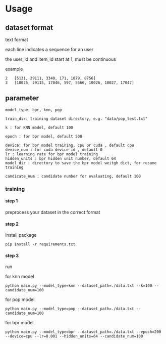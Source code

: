 # Usage

## dataset format

text format

each line indicates a sequence for an user

the user_id and item_id start at 1, must be continuous

example
```
2	[5131, 29111, 3340, 171, 1879, 8756]
3	[10025, 29115, 17046, 597, 5666, 10026, 10027, 17047]
```

## parameter

```
model_type: bpr, knn, pop

train_dir: training dataset directory, e.g. "data/pop_test.txt"

k : for KNN model, default 100

epoch : for bpr model, default 500

device: for bpr model training, cpu or cuda , default cpu
device_num : for cuda device id , default 0
lr : learning rate for bpr model training
hidden_units : bpr hidden unit number, default 64
model_dir : directory to save the bpr model weitgh dict, for resume training

candicate_num : candidate number for evaluating, default 100
```

### training

#### step 1
preprocess your dataset in the correct format

#### step 2
install package

```
pip install -r requirements.txt
```

#### step 3
run

for knn model

```
python main.py --model_type=knn --dataset_path=./data.txt --k=100 --candidate_num=100
```

for pop model


```
python main.py --model_type=pop --dataset_path=./data.txt --candidate_num=100
```


for bpr model


```
python main.py --model_type=bpr --dataset_path=./data.txt --epoch=200 --device=cpu --lr=0.001 --hidden_units=64 --candidate_num=100
```